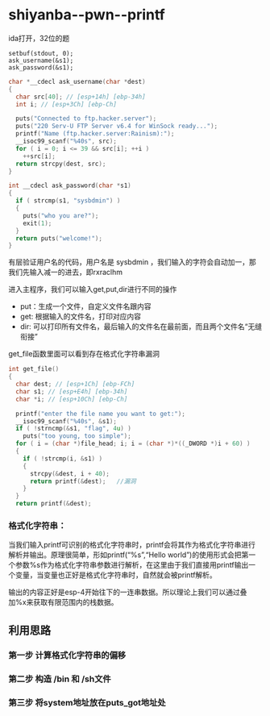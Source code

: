 # shiyanba--pwn--printf

ida打开，32位的题

```
setbuf(stdout, 0);
ask_username(&s1);
ask_password(&s1);
```

```c++
char *__cdecl ask_username(char *dest)
{
  char src[40]; // [esp+14h] [ebp-34h]
  int i; // [esp+3Ch] [ebp-Ch]

  puts("Connected to ftp.hacker.server");
  puts("220 Serv-U FTP Server v6.4 for WinSock ready...");
  printf("Name (ftp.hacker.server:Rainism):");
  __isoc99_scanf("%40s", src);
  for ( i = 0; i <= 39 && src[i]; ++i )
    ++src[i];
  return strcpy(dest, src);
}

int __cdecl ask_password(char *s1)
{
  if ( strcmp(s1, "sysbdmin") )
  {
    puts("who you are?");
    exit(1);
  }
  return puts("welcome!");
}
```

有层验证用户名的代码，用户名是 sysbdmin ，我们输入的字符会自动加一，那我们先输入减一的进去，即rxraclhm

进入主程序，我们可以输入get,put,dir进行不同的操作

- put：生成一个文件，自定义文件名跟内容
- get: 根据输入的文件名，打印对应内容
- dir: 可以打印所有文件名，最后输入的文件名在最前面，而且两个文件名“无缝衔接”

get_file函数里面可以看到存在格式化字符串漏洞

```c++
int get_file()
{
  char dest; // [esp+1Ch] [ebp-FCh]
  char s1; // [esp+E4h] [ebp-34h]
  char *i; // [esp+10Ch] [ebp-Ch]

  printf("enter the file name you want to get:");
  __isoc99_scanf("%40s", &s1);
  if ( !strncmp(&s1, "flag", 4u) )
    puts("too young, too simple");
  for ( i = (char *)file_head; i; i = (char *)*((_DWORD *)i + 60) )
  {
    if ( !strcmp(i, &s1) )
    {
      strcpy(&dest, i + 40);
      return printf(&dest);   //漏洞
    }
  }
  return printf(&dest);
```

### 格式化字符串：

当我们输入printf可识别的格式化字符串时，printf会将其作为格式化字符串进行解析并输出。原理很简单，形如printf(“%s”,“Hello world”)的使用形式会把第一个参数%s作为格式化字符串参数进行解析，在这里由于我们直接用printf输出一个变量，当变量也正好是格式化字符串时，自然就会被printf解析。

输出的内容正好是esp-4开始往下的一连串数据。所以理论上我们可以通过叠加%x来获取有限范围内的栈数据。

## 利用思路

### 第一步 计算格式化字符串的偏移

### 第二步 构造 /bin 和 /sh文件

### 第三步 将system地址放在puts_got地址处